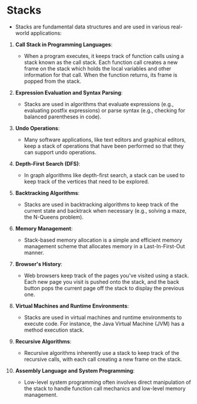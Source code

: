 # Stacks

- Stacks are fundamental data structures and are used in various real-world applications:

1. **Call Stack in Programming Languages**:

   - When a program executes, it keeps track of function calls using a stack known as the call stack. Each function call creates a new frame on the stack which holds the local variables and other information for that call. When the function returns, its frame is popped from the stack.

2. **Expression Evaluation and Syntax Parsing**:

   - Stacks are used in algorithms that evaluate expressions (e.g., evaluating postfix expressions) or parse syntax (e.g., checking for balanced parentheses in code).

3. **Undo Operations**:

   - Many software applications, like text editors and graphical editors, keep a stack of operations that have been performed so that they can support undo operations.

4. **Depth-First Search (DFS)**:

   - In graph algorithms like depth-first search, a stack can be used to keep track of the vertices that need to be explored.

5. **Backtracking Algorithms**:

   - Stacks are used in backtracking algorithms to keep track of the current state and backtrack when necessary (e.g., solving a maze, the N-Queens problem).

6. **Memory Management**:

   - Stack-based memory allocation is a simple and efficient memory management scheme that allocates memory in a Last-In-First-Out manner.

7. **Browser's History**:

   - Web browsers keep track of the pages you've visited using a stack. Each new page you visit is pushed onto the stack, and the back button pops the current page off the stack to display the previous one.

8. **Virtual Machines and Runtime Environments**:

   - Stacks are used in virtual machines and runtime environments to execute code. For instance, the Java Virtual Machine (JVM) has a method execution stack.

9. **Recursive Algorithms**:

   - Recursive algorithms inherently use a stack to keep track of the recursive calls, with each call creating a new frame on the stack.

10. **Assembly Language and System Programming**:
    - Low-level system programming often involves direct manipulation of the stack to handle function call mechanics and low-level memory management.
